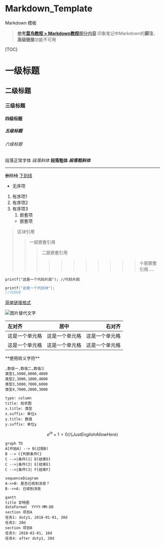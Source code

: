 # Markdown_Template
 Markdown 模板

>**<u>参考[菜鸟教程 > Markdown教程](https://www.runoob.com/markdown/md-tutorial.html)部分内容</u>**
>印象笔记中Markdown的**脚注**、**高级链接**功能不可用

[TOC]

# 一级标题
## 二级标题
### 三级标题
#### 四级标题
##### 五级标题
###### 六级标题
段落正常字体
*段落斜体*
**段落粗体**
***段落粗斜体***
***
~~删除线~~
<u>下划线</u>

* 无序项
1. 有序项1
2. 有序项2
3. 有序项3
    1. 嵌套项
    * 嵌套项
    
>区块引用
>>一层嵌套引用
>>>二层嵌套引用
>>>
>>>>>>>>>>>十层嵌套引用.....

`printf("这是一个代码片段"); //代码片段`

```C
printf("这是一个代码块");
//代码块
```

[简单链接格式](https://www.runoob.com/markdown/md-tutorial.html)

![图片替代文字](https://www.runoob.com/wp-content/uploads/2019/03/iconfinder_markdown_298823.png "图片属性")

| 左对齐         |      居中      |         右对齐 |
| :------------- | :------------: | -------------: |
| 这是一个单元格 | 这是一个单元格 | 这是一个单元格 |
| 这是一个单元格 | 这是一个单元格 | 这是一个单元格 |

\*\*使用转义字符\*\*

```chart
,数值一,数值二,数值三
类型1,5000,8000,4000
类型2,3000,1000,4000
类型3,5000,7000,6000
类型4,7000,2000,3000

type: column
title: 柱状图
x.title: 类型
x.suffix: 单位x
y.title: 数值
y.suffix: 单位y
```

```math
e^{i\pi} + 1 = 0 //(Just English Allow Here)
```

```mermaid
graph TD
A[开始A] --> B(过程B)
B --> C{判断条件C}
C -->|条件C1| D[结束D]
C -->|条件C2| E[结束E]
C -->|条件C3| F[结束F]
```

```mermaid
sequenceDiagram
A->>B: 是否已收到消息？
B-->>A: 已收到消息
```

```mermaid
gantt
title 甘特图
dateFormat  YYYY-MM-DD
section 项目A
任务1: duty1, 2018-01-01, 30d
任务2: 20d
section 项目B
任务3: 2018-01-01, 10d
任务4: after duty1, 20d
```
